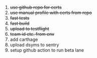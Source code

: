 1. ~~use github repo for certs~~
1. ~~use manual profile with certs from repo~~
1. ~~fast tests~~
1. ~~fast build~~
1. ~~upload to testflight~~
1. ~~team id etc. from env~~
1. add carthage
1. upload dsyms to sentry
1. setup github action to run beta lane
